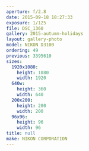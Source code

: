 ```yaml
---
aperture: f/2.8
date: 2015-09-18 18:27:33
exposure: 1/125
file: DSC_1360
gallery: 2015-autumn-holidays
layout: gallery-photo
model: NIKON D3100
ordering: 49
previous: 3395610
sizes:
  1920x1080:
    height: 1080
    width: 1920
  640w:
    height: 360
    width: 640
  200x200:
    height: 200
    width: 200
  96x96:
    height: 96
    width: 96
title: null
make: NIKON CORPORATION
---
```

